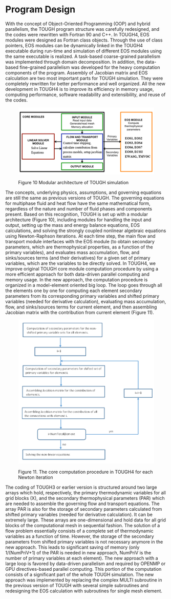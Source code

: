 # Program Design

With the concept of Object-Oriented Programming (OOP) and hybrid parallelism, the TOUGH program structure was carefully redesigned, and the codes were rewritten with Fortran 90 and C++. In TOUGH4, EOS modules were designed as Fortran class objects. Through the use of class pointers, EOS modules can be dynamically linked in the TOUGH4 executable during run-time and simulation of different EOS modules using the same executable is realized. A task-based coarse-grained parallelism was implemented through domain decomposition. In addition, the data-based fine-grained parallelism was developed for the heavy computation components of the program. Assembly of Jacobian matrix and EOS calculation are two most important parts for TOUGH simulation. They were completely rewritten for better performance and well organized. All the new development in TOUGH4 is to improve its efficiency in memory usage, computing performance, software readability and extensibility, and reuse of the codes.

<figure><img src="../.gitbook/assets/image (40).png" alt=""><figcaption><p>Figure 10 Modular architecture of TOUGH simulation</p></figcaption></figure>

The concepts, underlying physics, assumptions, and governing equations are still the same as previous versions of TOUGH. The governing equations for multiphase fluid and heat flow have the same mathematical form, regardless of the nature and number of fluid phases and components present. Based on this recognition, TOUGH is set up with a modular architecture (Figure 10), including modules for handling the input and output, setting up the mass and energy balance equations, EOS calculations, and solving the strongly coupled nonlinear algebraic equations using Newton-Raphson iterations. At each time step, the main flow and transport module interfaces with the EOS module (to obtain secondary parameters, which are thermophysical properties, as a function of the primary variables), and evaluates mass accumulation, flow, and sinks/sources terms (and their derivatives) for a given set of primary variables, which are the variables to be directly solved. In TOUGH4, we improve original TOUGH core module computation procedure by using a more efficient approach for both data-driven parallel computing and memory usage. In the new approach, the computation procedure is organized in a model-element oriented big loop. The loop goes through all the elements one by one for computing each element secondary parameters from its corresponding primary variables and shifted primary variables (needed for derivative calculation), evaluating mass accumulation, flow, and sinks/sources terms for current element, and then assembling Jacobian matrix with the contribution from current element (Figure 11).

<figure><img src="../.gitbook/assets/image (41).png" alt=""><figcaption><p>Figure 11. The core computation procedure in TOUGH4 for each Newton iteration</p></figcaption></figure>

The coding of TOUGH3 or earlier version is structured around two large arrays which hold, respectively, the primary thermodynamic variables for all grid blocks (X), and the secondary thermophysical parameters (PAR) which are needed to assemble the governing flow and transport equations. The array PAR is also for the storage of secondary parameters calculated from shifted primary variables (needed for derivative calculation). It can be extremely large. These arrays are one-dimensional and hold data for all grid blocks of the computational mesh in sequential fashion. The solution of a flow problem essentially consists of a complete set of thermodynamic variables as a function of time. However, the storage of the secondary parameters from shifted primary variables is not necessary anymore in the new approach. This leads to significant saving of memory (only 1/(NumPriV+1) of the PAR is needed in new approach, NumPriV is the number of primary variables at each element). The new approach with a large loop is favored by data-driven parallelism and required by OPENMP or GPU directives-based parallel computing. This portion of the computation consists of a significant part of the whole TOUGH simulation. The new approach was implemented by replacing the complex MULTI subroutine in the previous version of TOUGH with several simple subroutines and redesigning the EOS calculation with subroutines for single mesh element.
